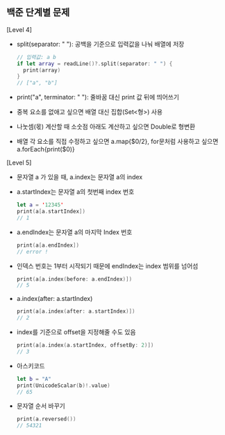 ## 백준 단계별 문제

[Level 4]
- split(separator: " "): 공백을 기준으로 입력값을 나눠 배열에 저장
  
  ```swift
  // 입력값: a b
  if let array = readLine()?.split(separator: " ") {
    print(array)
  }
  // ["a", "b"]
  ```
- print("a", terminator: " "): 줄바꿈 대신 print 값 뒤에 띄어쓰기
- 중복 요소를 없애고 싶으면 배열 대신 집합(Set<형>) 사용
- 나눗셈(몫) 계산할 때 소숫점 아래도 계산하고 싶으면 Double로 형변환
- 배열 각 요소를 직접 수정하고 싶으면 a.map{$0/2}, for문처럼 사용하고 싶으면 a.forEach{print($0)}

[Level 5]
- 문자열 a 가 있을 때, a.index는 문자열 a의 index
- a.startIndex는 문자열 a의 첫번째 index 번호
  
  ```swift
  let a = '12345'
  print(a[a.startIndex])
  // 1
  ```
- a.endIndex는 문자열 a의 마지막 Index 번호
  
  ```swift
  print(a[a.endIndex])
  // error !
  ```
- 인덱스 번호는 1부터 시작되기 때문에 endIndex는 index 범위를 넘어섬
  
  ```swift
  print(a[a.index(before: a.endIndex)])
  // 5
  ```
- a.index(after: a.startIndex)
  
  ```swift
  print(a[a.index(after: a.startIndex)])
  // 2
  ```
- index를 기준으로 offset을 지정해줄 수도 있음
  
  ```swift
  print(a[a.index(a.startIndex, offsetBy: 2)])
  // 3
  ```
- 아스키코드

  ```swift
  let b = "A"
  print(UnicodeScalar(b)!.value)
  // 65
  ```
- 문자열 순서 바꾸기

  ```swift
  print(a.reversed())
  // 54321
  ```
